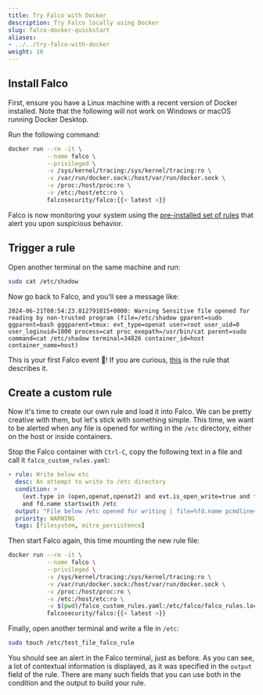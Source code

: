 ```yaml
---
title: Try Falco with Docker
description: Try Falco locally using Docker
slug: falco-docker-quickstart
aliases:
- ../../try-falco-with-docker
weight: 10
---
```


## Install Falco

First, ensure you have a Linux machine with a recent version of Docker installed. Note that the following will not work on Windows or macOS running Docker Desktop.

Run the following command:

```sh
docker run --rm -it \
           --name falco \
           --privileged \
           -v /sys/kernel/tracing:/sys/kernel/tracing:ro \
           -v /var/run/docker.sock:/host/var/run/docker.sock \
           -v /proc:/host/proc:ro \
           -v /etc:/host/etc:ro \
           falcosecurity/falco:{{< latest >}}
```

Falco is now monitoring your system using the [pre-installed set of rules](https://github.com/falcosecurity/rules/blob/main/rules/falco_rules.yaml) that alert you upon suspicious behavior.

## Trigger a rule

Open another terminal on the same machine and run:

```sh
sudo cat /etc/shadow
```

Now go back to Falco, and you'll see a message like:

```
2024-06-21T08:54:23.812791015+0000: Warning Sensitive file opened for reading by non-trusted program (file=/etc/shadow gparent=sudo ggparent=bash gggparent=tmux: evt_type=openat user=root user_uid=0 user_loginuid=1000 process=cat proc_exepath=/usr/bin/cat parent=sudo command=cat /etc/shadow terminal=34826 container_id=host container_name=host)
```

This is your first Falco event 🦅! If you are curious, [this](https://github.com/falcosecurity/rules/blob/c0a9bf17d5451340ab8a497efae1b8a8bd95adcb/rules/falco_rules.yaml#L398) is the rule that describes it.

## Create a custom rule

Now it's time to create our own rule and load it into Falco. We can be pretty creative with them, but let's stick with something simple. This time, we want to be alerted when any file is opened for writing in the `/etc` directory, either on the host or inside containers.

Stop the Falco container with `Ctrl-C`, copy the following text in a file and call it `falco_custom_rules.yaml`:

```yaml
- rule: Write below etc
  desc: An attempt to write to /etc directory
  condition: >
    (evt.type in (open,openat,openat2) and evt.is_open_write=true and fd.typechar='f' and fd.num>=0)
    and fd.name startswith /etc
  output: "File below /etc opened for writing | file=%fd.name pcmdline=%proc.pcmdline gparent=%proc.aname[2] ggparent=%proc.aname[3] gggparent=%proc.aname[4] evt_type=%evt.type user=%user.name user_uid=%user.uid user_loginuid=%user.loginuid process=%proc.name proc_exepath=%proc.exepath parent=%proc.pname command=%proc.cmdline terminal=%proc.tty"
  priority: WARNING
  tags: [filesystem, mitre_persistence]
```

Then start Falco again, this time mounting the new rule file:

```sh
docker run --rm -it \
           --name falco \
           --privileged \
           -v /sys/kernel/tracing:/sys/kernel/tracing:ro \
           -v /var/run/docker.sock:/host/var/run/docker.sock \
           -v /proc:/host/proc:ro \
           -v /etc:/host/etc:ro \
           -v $(pwd)/falco_custom_rules.yaml:/etc/falco/falco_rules.local.yaml \
           falcosecurity/falco:{{< latest >}}
```

Finally, open another terminal and write a file in `/etc`:

```sh
sudo touch /etc/test_file_falco_rule
```

You should see an alert in the Falco terminal, just as before. As you can see, a lot of contextual information is displayed, as it was specified in the `output` field of the rule. There are many such fields that you can use both in the condition and the output to build your rule.
